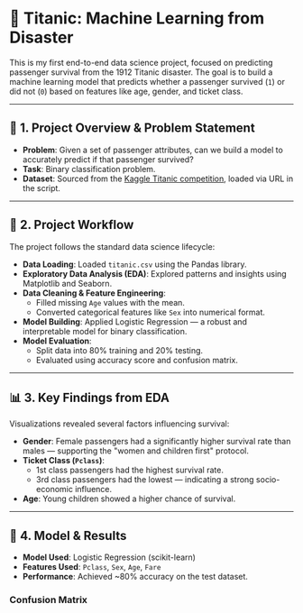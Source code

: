 # 🚢 Titanic: Machine Learning from Disaster

This is my first end-to-end data science project, focused on predicting passenger survival from the 1912 Titanic disaster. The goal is to build a machine learning model that predicts whether a passenger survived (`1`) or did not (`0`) based on features like age, gender, and ticket class.

---

## 📌 1. Project Overview & Problem Statement

- **Problem**: Given a set of passenger attributes, can we build a model to accurately predict if that passenger survived?
- **Task**: Binary classification problem.
- **Dataset**: Sourced from the [Kaggle Titanic competition](https://www.kaggle.com/c/titanic), loaded via URL in the script.

---

## 🔄 2. Project Workflow

The project follows the standard data science lifecycle:

- **Data Loading**: Loaded `titanic.csv` using the Pandas library.
- **Exploratory Data Analysis (EDA)**: Explored patterns and insights using Matplotlib and Seaborn.
- **Data Cleaning & Feature Engineering**:
  - Filled missing `Age` values with the mean.
  - Converted categorical features like `Sex` into numerical format.
- **Model Building**: Applied Logistic Regression — a robust and interpretable model for binary classification.
- **Model Evaluation**:
  - Split data into 80% training and 20% testing.
  - Evaluated using accuracy score and confusion matrix.

---

## 📊 3. Key Findings from EDA

Visualizations revealed several factors influencing survival:

- **Gender**: Female passengers had a significantly higher survival rate than males — supporting the "women and children first" protocol.
- **Ticket Class (`Pclass`)**: 
  - 1st class passengers had the highest survival rate.
  - 3rd class passengers had the lowest — indicating a strong socio-economic influence.
- **Age**: Young children showed a higher chance of survival.

---

## 🤖 4. Model & Results

- **Model Used**: Logistic Regression (scikit-learn)
- **Features Used**: `Pclass`, `Sex`, `Age`, `Fare`
- **Performance**: Achieved ~80% accuracy on the test dataset.

### Confusion Matrix


